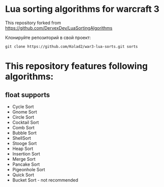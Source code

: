 # Lua sorting algorithms for warcraft 3
This repository forked from https://github.com/DervexDev/LuaSortingAlgorithms

Клонируйте репозиторий в свой проект:
```
git clone https://github.com/Kolad2/war3-lua-sorts.git sorts
```

# This repository features following algorithms:
## float supports
* Cycle Sort
* Gnome Sort
* Circle Sort
* Cocktail Sort
* Comb Sort
* Bubble Sort 
* ShellSort
* Stooge Sort
* Heap Sort
* Insertion Sort
* Merge Sort
* Pancake Sort
* Pigeonhole Sort
* Quick Sort
* Bucket Sort - not recommended